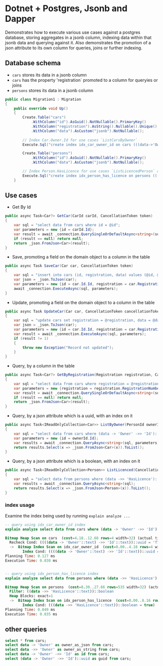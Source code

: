 # Dotnet + Postgres, Jsonb and Dapper
Demonstrates how to execute various use cases against a postgres database, storing aggregates in a jsonb column, indexing data within that jsonb data and querying against it. Also demonstrates the promotion of a json attribute to its own column for queries, joins or further indexing.

## Database schema
- `cars` stores its data in a jsonb column
- `cars` has the property 'registration` promoted to  a column for queryies or joins
- `persons` stores its data in a jsonb column
```cs
public class Migration1 : Migration
{
    public override void Up()
    {
        Create.Table("cars")
            .WithColumn("id").AsGuid().NotNullable().PrimaryKey()
            .WithColumn("registration").AsString().Nullable().Unique()
            .WithColumn("data").AsCustom("jsonb").NotNullable();
                    
        // Index Car.Owner.Id for use cases `ListCarsByOwner`
        Execute.Sql("create index idx_car_owner_id on cars (((data->'Owner'->>'Id')::uuid));");

        Create.Table("persons")
            .WithColumn("id").AsGuid().NotNullable().PrimaryKey()
            .WithColumn("data").AsCustom("jsonb").NotNullable();

        // Index Person.HasLicence for use cases `ListLicencedPerson` and `ListUnlicensedPerson`
        Execute.Sql("create index idx_person_has_licence on persons (((data ->> 'HasLicence')::bool));");
    }
```

## Use cases

- Get By Id
```cs
public async Task<Car?> GetCar(CarId carId, CancellationToken token)
{
    var sql = "select data from cars where id = @id";
    var parameters = new {id = carId.Id};
    var result = await _connection.QuerySingleOrDefaultAsync<string>(sql, parameters);
    if (result == null) return null;
    return _json.FromJson<Car>(result);
}
```

- Save, promoting a field on the domain object to a column in the table
```cs
public async Task SaveCar(Car car, CancellationToken token)
{
    var sql = "insert into cars (id, registration, data) values (@id, @registration, @data::jsonb)";
    var json = _json.ToJson(car);
    var parameters = new {id = car.Id.Id, registration = car.Registration?.RegistrationNumber, data = json};
    await _connection.ExecuteAsync(sql, parameters);
}
```

- Update, promoting a field on the domain object to a column in the table
```cs
public async Task UpdateCar(Car car, CancellationToken cancellationToken)
{
    var sql = "update cars set registration = @registration, data = @data::jsonb where id = @id";
    var json = _json.ToJson(car);
    var parameters = new {id = car.Id.Id, registration = car.Registration?.RegistrationNumber, data = json};
    var result = await _connection.ExecuteAsync(sql, parameters);
    if (result != 1)
    {
        throw new Exception("Record not updated");
    }
}
```

- Query, by a column in the table
```cs
public async Task<Car?> GetByRegistration(Registration registration, CancellationToken token)
{
    var sql = "select data from cars where registration = @registration";
    var parameters = new {registration = registration.RegistrationNumber};
    var result = await _connection.QuerySingleOrDefaultAsync<string>(sql, parameters);
    if (result == null) return null;
    return _json.FromJson<Car>(result);
}
```

- Query, by a json attribute which is a uuid, with an index on it
```cs
public async Task<IReadOnlyCollection<Car>> ListByOwner(PersonId ownerId, CancellationToken token)
{
    var sql = "select data from cars where (data -> 'Owner' ->> 'Id')::uuid = @id;";
    var parameters = new {id = ownerId.Id};
    var results = await _connection.QueryAsync<string>(sql, parameters);
    return results.Select(x => _json.FromJson<Car>(x)).ToList();
}
```
    
- Query, by a json attribute which is a boolean, with an index on it
```cs
public async Task<IReadOnlyCollection<Person>> ListLicenced(CancellationToken token)
{
    var sql = "select data from persons where (data ->> 'HasLicence')::bool = true";
    var results = await _connection.QueryAsync<string>(sql);
    return results.Select(x => _json.FromJson<Person>(x)).ToList();
}
```


### index usage
Examine the index being used by running `explain analyze ...`

```sql
-- query using idx_car_owner_id index
explain analyze select data from cars where (data -> 'Owner' ->> 'Id')::uuid= 'f7c8bc0c-87d7-46d4-86f6-37db01e27ee3'::uuid;

Bitmap Heap Scan on cars  (cost=4.18..12.68 rows=4 width=32) (actual time=0.008..0.010 rows=0 loops=1)
  Recheck Cond: ((((data -> 'Owner'::text) ->> 'Id'::text))::uuid = 'f7c8bc0c-87d7-46d4-86f6-37db01e27ee3'::uuid)
  ->  Bitmap Index Scan on idx_car_owner_id  (cost=0.00..4.18 rows=4 width=0) (actual time=0.004..0.005 rows=0 loops=1)
        Index Cond: ((((data -> 'Owner'::text) ->> 'Id'::text))::uuid = 'f7c8bc0c-87d7-46d4-86f6-37db01e27ee3'::uuid)
Planning Time: 0.127 ms
Execution Time: 0.030 ms


-- query using idx_person_has_licence index
explain analyze select data from persons where (data ->> 'HasLicence')::bool = true;

Bitmap Heap Scan on persons  (cost=8.30..27.66 rows=535 width=32) (actual time=0.015..0.017 rows=1 loops=1)
  Filter: ((data ->> 'HasLicence'::text))::boolean
  Heap Blocks: exact=1
  ->  Bitmap Index Scan on idx_person_has_licence  (cost=0.00..8.16 rows=535 width=0) (actual time=0.007..0.008 rows=1 loops=1)
        Index Cond: (((data ->> 'HasLicence'::text))::boolean = true)
Planning Time: 0.049 ms
Execution Time: 0.035 ms
```

## other queries
```sql
select * from cars;
select data -> 'Owner' as owner_as_json from cars;
select data ->> 'Owner' as owner_as_string from cars;
select data -> 'Owner' ->> 'Id' as id from cars;
select (data -> 'Owner' ->> 'Id')::uuid as guid from cars;
```
